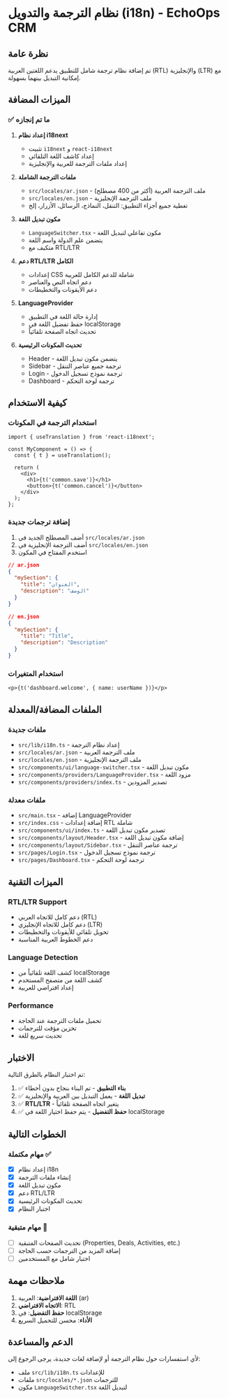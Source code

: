 # نظام الترجمة والتدويل (i18n) - EchoOps CRM

## نظرة عامة

تم إضافة نظام ترجمة شامل للتطبيق يدعم اللغتين العربية (RTL) والإنجليزية (LTR) مع إمكانية التبديل بينهما بسهولة.

## الميزات المضافة

### ✅ ما تم إنجازه

1. **إعداد نظام i18next**
   - تثبيت `i18next` و `react-i18next`
   - إعداد كاشف اللغة التلقائي
   - إعداد ملفات الترجمة للعربية والإنجليزية

2. **ملفات الترجمة الشاملة**
   - `src/locales/ar.json` - ملف الترجمة العربية (أكثر من 400 مصطلح)
   - `src/locales/en.json` - ملف الترجمة الإنجليزية
   - تغطية جميع أجزاء التطبيق: التنقل، النماذج، الرسائل، الأزرار، إلخ

3. **مكون تبديل اللغة**
   - `LanguageSwitcher.tsx` - مكون تفاعلي لتبديل اللغة
   - يتضمن علم الدولة واسم اللغة
   - متكيف مع RTL/LTR

4. **دعم RTL/LTR الكامل**
   - إعدادات CSS شاملة للدعم الكامل للعربية
   - دعم اتجاه النص والعناصر
   - دعم الأيقونات والتخطيطات

5. **LanguageProvider**
   - إدارة حالة اللغة في التطبيق
   - حفظ تفضيل اللغة في localStorage
   - تحديث اتجاه الصفحة تلقائياً

6. **تحديث المكونات الرئيسية**
   - Header - يتضمن مكون تبديل اللغة
   - Sidebar - ترجمة جميع عناصر التنقل
   - Login - ترجمة نموذج تسجيل الدخول
   - Dashboard - ترجمة لوحة التحكم

## كيفية الاستخدام

### استخدام الترجمة في المكونات

```tsx
import { useTranslation } from 'react-i18next';

const MyComponent = () => {
  const { t } = useTranslation();

  return (
    <div>
      <h1>{t('common.save')}</h1>
      <button>{t('common.cancel')}</button>
    </div>
  );
};
```

### إضافة ترجمات جديدة

1. أضف المصطلح الجديد في `src/locales/ar.json`
2. أضف الترجمة الإنجليزية في `src/locales/en.json`
3. استخدم المفتاح في المكون

```json
// ar.json
{
  "mySection": {
    "title": "العنوان",
    "description": "الوصف"
  }
}

// en.json
{
  "mySection": {
    "title": "Title",
    "description": "Description"
  }
}
```

### استخدام المتغيرات

```tsx
<p>{t('dashboard.welcome', { name: userName })}</p>
```

## الملفات المضافة/المعدلة

### ملفات جديدة
- `src/lib/i18n.ts` - إعداد نظام الترجمة
- `src/locales/ar.json` - ملف الترجمة العربية
- `src/locales/en.json` - ملف الترجمة الإنجليزية
- `src/components/ui/language-switcher.tsx` - مكون تبديل اللغة
- `src/components/providers/LanguageProvider.tsx` - مزود اللغة
- `src/components/providers/index.ts` - تصدير المزودين

### ملفات معدلة
- `src/main.tsx` - إضافة LanguageProvider
- `src/index.css` - إضافة إعدادات RTL شاملة
- `src/components/ui/index.ts` - تصدير مكون تبديل اللغة
- `src/components/layout/Header.tsx` - إضافة مكون تبديل اللغة
- `src/components/layout/Sidebar.tsx` - ترجمة عناصر التنقل
- `src/pages/Login.tsx` - ترجمة نموذج تسجيل الدخول
- `src/pages/Dashboard.tsx` - ترجمة لوحة التحكم

## الميزات التقنية

### RTL/LTR Support
- دعم كامل للاتجاه العربي (RTL)
- دعم كامل للاتجاه الإنجليزي (LTR)
- تحويل تلقائي للأيقونات والتخطيطات
- دعم الخطوط العربية المناسبة

### Language Detection
- كشف اللغة تلقائياً من localStorage
- كشف اللغة من متصفح المستخدم
- إعداد افتراضي للعربية

### Performance
- تحميل ملفات الترجمة عند الحاجة
- تخزين مؤقت للترجمات
- تحديث سريع للغة

## الاختبار

تم اختبار النظام بالطرق التالية:

1. ✅ **بناء التطبيق** - تم البناء بنجاح بدون أخطاء
2. ✅ **تبديل اللغة** - يعمل التبديل بين العربية والإنجليزية
3. ✅ **RTL/LTR** - يتغير اتجاه الصفحة تلقائياً
4. ✅ **حفظ التفضيل** - يتم حفظ اختيار اللغة في localStorage

## الخطوات التالية

### مهام مكتملة ✅
- [x] إعداد نظام i18n
- [x] إنشاء ملفات الترجمة
- [x] مكون تبديل اللغة
- [x] دعم RTL/LTR
- [x] تحديث المكونات الرئيسية
- [x] اختبار النظام

### مهام متبقية 🔄
- [ ] تحديث الصفحات المتبقية (Properties, Deals, Activities, etc.)
- [ ] إضافة المزيد من الترجمات حسب الحاجة
- [ ] اختبار شامل مع المستخدمين

## ملاحظات مهمة

1. **اللغة الافتراضية**: العربية (ar)
2. **الاتجاه الافتراضي**: RTL
3. **حفظ التفضيل**: في localStorage
4. **الأداء**: محسن للتحميل السريع

## الدعم والمساعدة

لأي استفسارات حول نظام الترجمة أو لإضافة لغات جديدة، يرجى الرجوع إلى:
- ملف `src/lib/i18n.ts` للإعدادات
- ملفات `src/locales/*.json` للترجمات
- مكون `LanguageSwitcher.tsx` لتبديل اللغة
